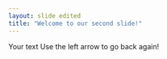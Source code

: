 ```yaml
---
layout: slide edited
title: "Welcome to our second slide!"
---
```

Your text
Use the left arrow to go back again!
